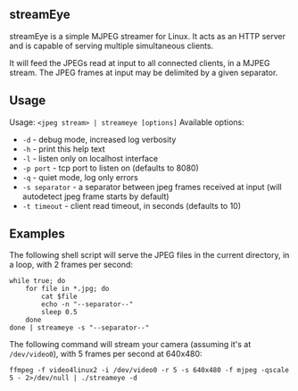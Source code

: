 ## streamEye

streamEye is a simple MJPEG streamer for Linux. It acts as an HTTP server and is capable of serving multiple simultaneous clients.

It will feed the JPEGs read at input to all connected clients, in a MJPEG stream. The JPEG frames at input may be delimited by a given separator.

## Usage

Usage: `<jpeg stream> | streameye [options]`
Available options:

* `-d` - debug mode, increased log verbosity
* `-h` - print this help text
* `-l` - listen only on localhost interface
* `-p port` - tcp port to listen on (defaults to 8080)
* `-q` - quiet mode, log only errors
* `-s separator` - a separator between jpeg frames received at input (will autodetect jpeg frame starts by default)
* `-t timeout` - client read timeout, in seconds (defaults to 10)

## Examples

The following shell script will serve the JPEG files in the current directory, in a loop, with 2 frames per second:

	while true; do
		for file in *.jpg; do
			cat $file
			echo -n "--separator--"
			sleep 0.5
		done
	done | streameye -s "--separator--"

The following command will stream your camera (assuming it's at `/dev/video0`), with 5 frames per second at 640x480:

    ffmpeg -f video4linux2 -i /dev/video0 -r 5 -s 640x480 -f mjpeg -qscale 5 - 2>/dev/null | ./streameye -d
